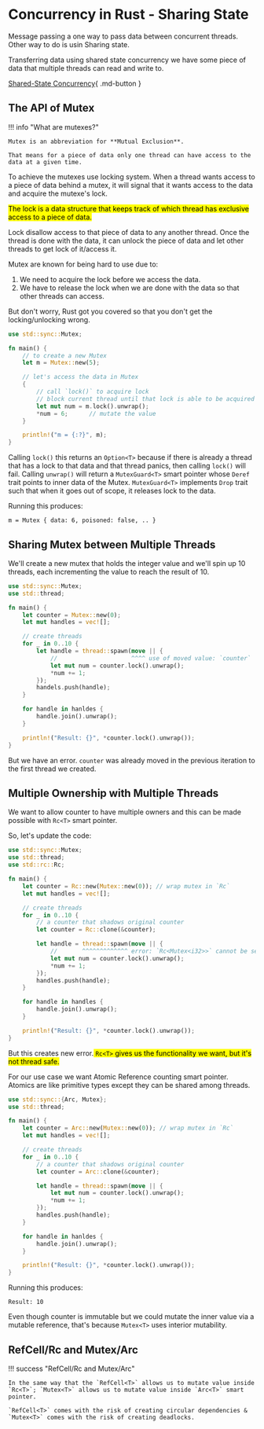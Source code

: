# Concurrency in Rust - Sharing State

Message passing a one way to pass data between concurrent threads. Other way to do is usin Sharing state.

Transferring data using shared state concurrency we have some piece of data that multiple threads can read and write to.

[Shared-State Concurrency](https://doc.rust-lang.org/stable/book/ch16-03-shared-state.html){ .md-button }

## The API of Mutex

!!! info "What are mutexes?"

    Mutex is an abbreviation for **Mutual Exclusion**.

    That means for a piece of data only one thread can have access to the data at a given time.

To achieve the mutexes use locking system. When a thread wants access to a piece of data behind a mutex, it will signal that it wants access to the data and acquire the mutexe's lock.

<mark class="v">The lock is a data structure that keeps track of which thread has exclusive access to a piece of data.</mark>

Lock disallow access to that piece of data to any another thread. Once the thread is done with the data, it can unlock the piece of data and let other threads to get lock of it/access it.

Mutex are known for being hard to use due to:

1. We need to acquire the lock before we access the data.
2. We have to release the lock when we are done with the data so that other threads can access.

But don't worry, Rust got you covered so that you don't get the locking/unlocking wrong.

```rust
use std::sync::Mutex;

fn main() {
    // to create a new Mutex
    let m = Mutex::new(5);

    // let's access the data in Mutex
    {
        // call `lock()` to acquire lock
        // block current thread until that lock is able to be acquired
        let mut num = m.lock().unwrap();
        *num = 6;      // mutate the value
    }

    println!("m = {:?}", m);
}
```

Calling `lock()` this returns an `Option<T>` because if there is already a thread that has a lock to that data and that thread panics, then calling `lock()` will fail. Calling `unwrap()` will return a `MutexGuard<T>` smart pointer whose `Deref` trait points to inner data of the Mutex. `MutexGuard<T>` implements `Drop` trait such that when it goes out of scope, it releases lock to the data.

Running this produces:

```text
m = Mutex { data: 6, poisoned: false, .. }
```

## Sharing Mutex between Multiple Threads
We'll create a new mutex that holds the integer value and we'll spin up 10 threads, each incrementing the value to reach the result of 10.

```rust
use std::sync::Mutex;
use std::thread;

fn main() {
    let counter = Mutex::new(0);
    let mut handles = vec![];

    // create threads
    for _ in 0..10 {
        let handle = thread::spawn(move || {
            //                     ^^^^ use of moved value: `counter`
            let mut num = counter.lock().unwrap();
            *num += 1;
        });
        handels.push(handle);
    }

    for handle in hanldes {
        handle.join().unwrap();
    }

    println!("Result: {}", *counter.lock().unwrap());
}
```

But we have an error. `counter` was already moved in the previous iteration to the first thread we created.

## Multiple Ownership with Multiple Threads
We want to allow counter to have multiple owners and this can be made possible with `Rc<T>` smart pointer.

So, let's update the code:

```rust
use std::sync::Mutex;
use std::thread;
use std::rc::Rc;

fn main() {
    let counter = Rc::new(Mutex::new(0)); // wrap mutex in `Rc`
    let mut handles = vec![];

    // create threads
    for _ in 0..10 {
        // a counter that shadows original counter
        let counter = Rc::clone(&counter);

        let handle = thread::spawn(move || {
            //       ^^^^^^^^^^^^^ error: `Rc<Mutex<i32>>` cannot be sent between threads safely
            let mut num = counter.lock().unwrap();
            *num += 1;
        });
        handles.push(handle);
    }

    for handle in handles {
        handle.join().unwrap();
    }

    println!("Result: {}", *counter.lock().unwrap());
}
```

But this creates new error.<mark class="r"> `Rc<T>` gives us the functionality we want, but it's not thread safe.</mark>

For our use case we want Atomic Reference counting smart pointer. Atomics are like primitive types except they can be shared among threads.

```rust
use std::sync::{Arc, Mutex};
use std::thread;

fn main() {
    let counter = Arc::new(Mutex::new(0)); // wrap mutex in `Rc`
    let mut handles = vec![];

    // create threads
    for _ in 0..10 {
        // a counter that shadows original counter
        let counter = Arc::clone(&counter);

        let handle = thread::spawn(move || {
            let mut num = counter.lock().unwrap();
            *num += 1;
        });
        handles.push(handle);
    }

    for handle in hanldes {
        handle.join().unwrap();
    }

    println!("Result: {}", *counter.lock().unwrap());
}
```

Running this produces:

```text
Result: 10
```

Even though counter is immutable but we could mutate the inner value via a mutable reference, that's because `Mutex<T>` uses interior mutability.

## RefCell/Rc and Mutex/Arc
!!! success "RefCell/Rc and Mutex/Arc"

    In the same way that the `RefCell<T>` allows us to mutate value inside `Rc<T>`; `Mutex<T>` allows us to mutate value inside `Arc<T>` smart pointer.

    `RefCell<T>` comes with the risk of creating circular dependencies & `Mutex<T>` comes with the risk of creating deadlocks.

